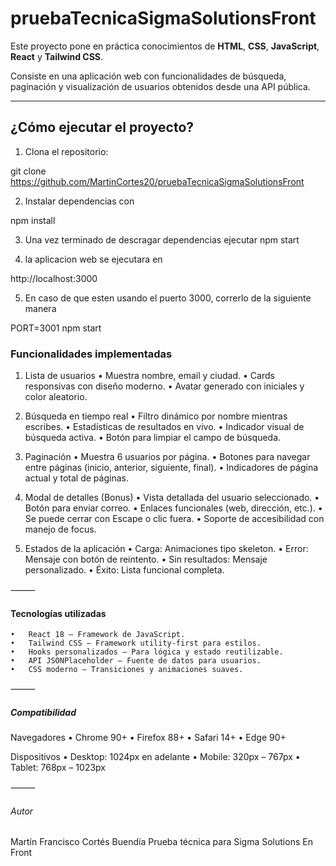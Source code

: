 # pruebaTecnicaSigmaSolutionsFront

Este proyecto pone en práctica conocimientos de
 **HTML**, **CSS**, **JavaScript**, **React** y **Tailwind CSS**.  

Consiste en una aplicación web con funcionalidades de búsqueda, paginación y visualización de usuarios obtenidos desde una API pública.

---

##  ¿Cómo ejecutar el proyecto?

1. Clona el repositorio:

git clone https://github.com/MartinCortes20/pruebaTecnicaSigmaSolutionsFront

2. Instalar dependencias con 

 npm install

 3. Una vez terminado de descragar dependencias ejecutar 
 npm start

 4. la aplicacion web se ejecutara en 

 http://localhost:3000

 5. En caso de que esten usando el puerto 3000,
 correrlo de la siguiente manera 

PORT=3001 npm start


###  Funcionalidades implementadas

1. Lista de usuarios
	•	Muestra nombre, email y ciudad.
	•	Cards responsivas con diseño moderno.
	•	Avatar generado con iniciales y color aleatorio.

2. Búsqueda en tiempo real
	•	Filtro dinámico por nombre mientras escribes.
	•	Estadísticas de resultados en vivo.
	•	Indicador visual de búsqueda activa.
	•	Botón para limpiar el campo de búsqueda.

3. Paginación
	•	Muestra 6 usuarios por página.
	•	Botones para navegar entre páginas (inicio, anterior, siguiente, final).
	•	Indicadores de página actual y total de páginas.

4. Modal de detalles (Bonus)
	•	Vista detallada del usuario seleccionado.
	•	Botón para enviar correo.
	•	Enlaces funcionales (web, dirección, etc.).
	•	Se puede cerrar con Escape o clic fuera.
	•	Soporte de accesibilidad con manejo de focus.

5. Estados de la aplicación
	•	Carga: Animaciones tipo skeleton.
	•	Error: Mensaje con botón de reintento.
	•	Sin resultados: Mensaje personalizado.
	•	Éxito: Lista funcional completa.

⸻

#### Tecnologías utilizadas
	•	React 18 – Framework de JavaScript.
	•	Tailwind CSS – Framework utility-first para estilos.
	•	Hooks personalizados – Para lógica y estado reutilizable.
	•	API JSONPlaceholder – Fuente de datos para usuarios.
	•	CSS moderno – Transiciones y animaciones suaves.

⸻

##### Compatibilidad

Navegadores
	•	Chrome 90+
	•	Firefox 88+
	•	Safari 14+
	•	Edge 90+

Dispositivos
	•	Desktop: 1024px en adelante
	•	Mobile: 320px – 767px
	•	Tablet: 768px – 1023px

⸻


###### Autor

Martín Francisco Cortés Buendía
Prueba técnica para Sigma Solutions En Front
